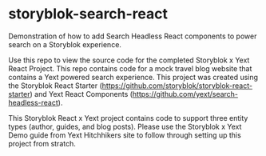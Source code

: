 # storyblok-search-react

Demonstration of how to add Search Headless React components to power search on a Storyblok experience. 

Use this repo to view the source code for the completed Storyblok x Yext React Project. This repo contains code for a mock travel blog website that contains a Yext powered search experience. This project was created using the Storyblok React Starter (https://github.com/storyblok/storyblok-react-starter) and Yext React Components (https://github.com/yext/search-headless-react).

This Storyblok React x Yext project contains code to support three entity types (author, guides, and blog posts). Please use the Storyblok x Yext Demo guide from Yext Hitchhikers site to follow through setting up this project from stratch.
